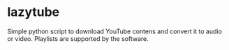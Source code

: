 # lazytube
Simple python script to download YouTube contens and convert it to audio or video. Playlists are supported by the software.
